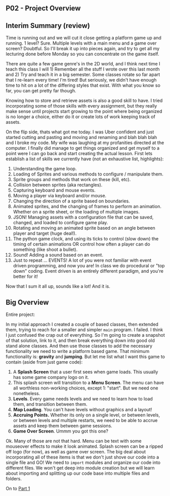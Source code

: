 ## P02 - Project Overview

## Interim Summary (review)

Time is running out and we will cut it close getting a platform game up and running. 1 level? Sure. Multiple levels with a main menu and a game 
over screen? Doubtful. So I'll break it up into pieces again, and try to get all my lecturing done before Monday so you can concentrate on the 
game itself. 

There are quite a few game genre's in the 2D world, and I think next time I teach this class I will 1) Remember all the stuff I wrote over this last
month and 2) Try and teach it in a big semester. Some classes rotate so far apart that I re-learn every time! I'm tired! But seriously, we didn't have
enough time to hit on a lot of the differing styles that exist. With what you know so far, you can get pretty far though.

Knowing how to store and retrieve assets is also a good skill to have. I tried incorporating some of those skills with every assignment, but they really
make sense until projects start growing to the point where being organized is no longer a choice, either do it or create lots of work keeping track of
assets.

On the flip side, thats what got me today. I was Uber confident and just started cutting and pasting and moving and renaming and blah blah blah and I 
broke my code. My wife was laughing at my profanities directed at the computer. I finally did manage to get things organized and get myself to a point
were I can go back and start creating the actual lesson. First lets establish a list of skills we currently have (not an exhaustive list, highlights):

1. Understanding the game loop. 
2. Loading of Sprites and various methods to configure / manipulate them. 
3. Sprite groups and methods that work on these (kill, etc).
4. Collision between sprites (aka rectangles).
5. Capturing keyboard and mouse events.
6. Moving a player via keyboard and/or mouse.
7. Changing the direction of a sprite based on boundaries.
8. Animated sprites, and the changing of frames to perform an animation. Whether on a sprite sheet, or the loading of multiple images.
9. JSON! Managing assets with a configuration file that can be saved, changed,  and loaded to configure game play.
10. Rotating and moving an animated sprite based on an angle between player and target (huge deal!).
11. The python game clock, and using its ticks to control (slow down) the timing of certain animations OR control how often a player can do something (like shoot a bullet).
12. Sound! Adding a sound based on an event. 
13. Just to repeat ... EVENTS! A lot of you were not familiar with event driven programming, and now you are! In class we do procedural or "top down" coding. Event driven is an entirely different paradigm, and you're better for it!

Now that I sum it all up, sounds like a lot! And it is. 

## Big Overview

Entire project:

In my initial approach I created a couple of based classes, then extended them, trying to reach for a smaller and simpler `main` program. I failed. I think I just confused the crap out of everything. So I'm going to create a snapshot of that solution, link to it, and then break everything down into good old stand alone classes. And then use those classes to add the necessary functionality we need to write a platform based game. That minimum functionality is: **gravity** and **jumping**. But let me list what I want this game to contain (aside from just game code):

1. A **Splash Screen** that a user first sees when game loads. This usually has some game company logo on it.
2. This splash screen will transition to a **Menu Screen**. The menu can have all worthless non-working choices, except 1: "start". But we need one nonetheless.
3. **Levels**. Every game needs levels and we need to learn how to load them, and transition between them.
4. **Map Loading**. You can't have levels without graphics and a layout! 
5. **Accruing Points.** Whether its only on a single level, or between levels, or between levels and multiple restarts, we need to be able to accrue assets and keep them between game sessions.
6. **Game Over Screen**. Ummm you got this one?

Ok. Many of those are not that hard. Menu can be text with some mouseover effects to make it look animated. Splash screen can be a ripped off logo (for now), as well as game over screen. The big deal about incorporating all of these items is that we don't just shove our code into a single file and GO! We need to `import` modules and organize our code into different files. We won't get deep into module creation but we will learn about importing and splitting up our code base into multiple files and folders.

On to [Part 1](../../Resources/RP02/P02.1/README.md)